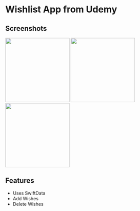 # Wishlist App from Udemy

## Screenshots
<a href="url"><img src="https://github.com/user-attachments/assets/15339d96-6c92-4637-9801-48d25ff20817" height="auto" width="200" style="border_radius:50pt"></a>
<a href="url"><img src="https://github.com/user-attachments/assets/62d47ccc-3375-405c-a615-64776abf8482" height="auto" width="200" style="border-radius:50"></a>
<a href="url"><img src="https://github.com/user-attachments/assets/805e317c-4912-4869-aba2-4298999cfb5f" height="auto" width="200" style="border-radius:50"></a>

## Features

* Uses SwiftData
* Add Wishes
* Delete Wishes

